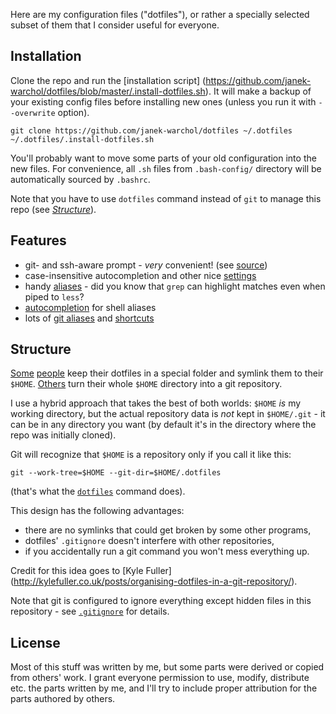 Here are my configuration files ("dotfiles"), or rather a specially selected
subset of them that I consider useful for everyone.



Installation
------------

Clone the repo and run the [installation script]
(https://github.com/janek-warchol/dotfiles/blob/master/.install-dotfiles.sh).
It will make a backup of your existing config files before installing new ones
(unless you run it with `--overwrite` option).

    git clone https://github.com/janek-warchol/dotfiles ~/.dotfiles
    ~/.dotfiles/.install-dotfiles.sh

You'll probably want to move some parts of your old configuration into
the new files.  For convenience, all `.sh` files from `.bash-config/` directory
will be automatically sourced by `.bashrc`.

Note that you have to use `dotfiles` command instead of `git`
to manage this repo (see [_Structure_](README.md#structure)).



Features
--------

- git- and ssh-aware prompt - _very_ convenient!
  (see [source](.bash-config/prompt.sh))
- case-insensitive autocompletion and other nice [settings](.bash-config/settings.sh)
- handy [aliases](.bash-config/aliases.sh) - did you know that `grep`
  can highlight matches even when piped to `less`?
- [autocompletion](.bash-config/autocompletion.sh) for shell aliases
- lots of [git aliases](.gitconfig) and [shortcuts](.bash-config/git-aliases.sh)



Structure
---------

[Some](https://github.com/ryanb/dotfiles)
[people](http://www.anishathalye.com/2014/08/03/managing-your-dotfiles/)
keep their dotfiles in a special folder and symlink them to their `$HOME`.
[Others](https://github.com/rtomayko/dotfiles)
turn their whole `$HOME` directory into a git repository.

I use a hybrid approach that takes the best of both worlds: `$HOME` _is_
my working directory, but the actual repository data is _not_ kept in `$HOME/.git` -
it can be in any directory you want (by default it's in the directory where
the repo was initially cloned).

Git will recognize that `$HOME` is a repository only if you call it like this:

    git --work-tree=$HOME --git-dir=$HOME/.dotfiles

(that's what the [`dotfiles`](.bash-config/dotfiles.sh) command does).

This design has the following advantages:
- there are no symlinks that could get broken by some other programs,
- dotfiles' `.gitignore` doesn't interfere with other repositories,
- if you accidentally run a git command you won't mess everything up.

Credit for this idea goes to [Kyle Fuller]
(http://kylefuller.co.uk/posts/organising-dotfiles-in-a-git-repository/).

Note that git is configured to ignore everything except hidden files in this
repository - see [`.gitignore`](.gitignore) for details.



License
-------

Most of this stuff was written by me, but some parts were derived or copied
from others' work.  I grant everyone permission to use, modify, distribute
etc. the parts written by me, and I'll try to include proper attribution for
the parts authored by others.

